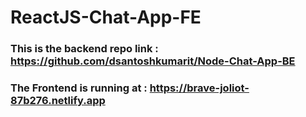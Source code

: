# ReactJS-Chat-App-FE
### This is the backend repo link : https://github.com/dsantoshkumarit/Node-Chat-App-BE
### The Frontend is running at : https://brave-joliot-87b276.netlify.app

